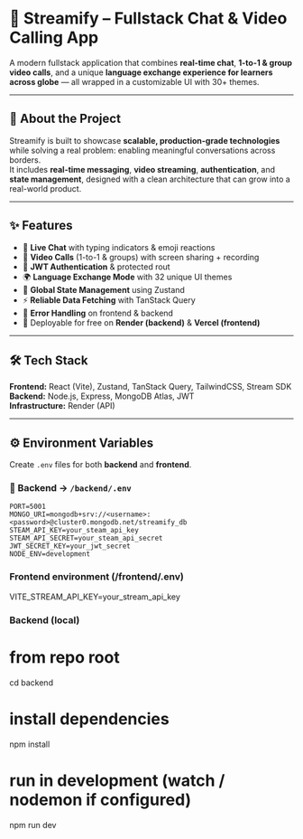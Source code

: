 # 📱 Streamify – Fullstack Chat & Video Calling App  

A modern fullstack application that combines **real-time chat**, **1-to-1 & group video calls**, and a unique **language exchange experience for learners across globe** — all wrapped in a customizable UI with 30+ themes.  

---

## 📖 About the Project  
Streamify is built to showcase **scalable, production-grade technologies** while solving a real problem: enabling meaningful conversations across borders.  
It includes **real-time messaging**, **video streaming**, **authentication**, and **state management**, designed with a clean architecture that can grow into a real-world product.  

---

## ✨ Features  
- 💬 **Live Chat** with typing indicators & emoji reactions  
- 🎥 **Video Calls** (1-to-1 & groups) with screen sharing + recording  
- 🔐 **JWT Authentication** & protected rout
- 🌍 **Language Exchange Mode** with 32 unique UI themes  
- 🧠 **Global State Management** using Zustand  
- ⚡ **Reliable Data Fetching** with TanStack Query  
- 🚨 **Error Handling** on frontend & backend  
- 🚀 Deployable for free on **Render (backend)** & **Vercel (frontend)**  

---

## 🛠 Tech Stack  
**Frontend:** React (Vite), Zustand, TanStack Query, TailwindCSS, Stream SDK  
**Backend:** Node.js, Express, MongoDB Atlas, JWT  
**Infrastructure:** Render (API)

---

## ⚙️ Environment Variables  

Create `.env` files for both **backend** and **frontend**.  

### 🔹 Backend → `/backend/.env`  
```env
PORT=5001
MONGO_URI=mongodb+srv://<username>:<password>@cluster0.mongodb.net/streamify_db
STEAM_API_KEY=your_steam_api_key
STEAM_API_SECRET=your_steam_api_secret
JWT_SECRET_KEY=your_jwt_secret
NODE_ENV=development
```

### Frontend environment (/frontend/.env)
VITE_STREAM_API_KEY=your_stream_api_key

### Backend (local)
# from repo root
cd backend

# install dependencies
npm install

# run in development (watch / nodemon if configured)
npm run dev
